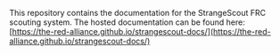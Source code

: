 This repository contains the documentation for the StrangeScout FRC scouting system. The hosted documentation can be found here: [https://the-red-alliance.github.io/strangescout-docs/](https://the-red-alliance.github.io/strangescout-docs/)